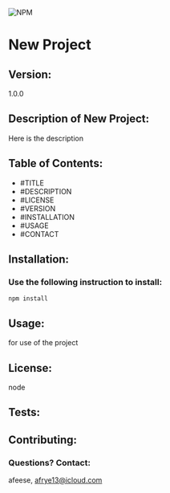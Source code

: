 
  ![NPM](https://img.shields.io/npm/l/node?style=plastic)

# New Project

## Version:
1.0.0


## Description of New Project:
Here is the description


## Table of Contents:
* #TITLE
* #DESCRIPTION
* #LICENSE
* #VERSION
* #INSTALLATION
* #USAGE
* #CONTACT


## Installation: 
### Use the following instruction to install: 

```npm install```


## Usage: 
for use of the project


## License: 
node


## Tests: 


## Contributing: 



### Questions? Contact:
afeese, afrye13@icloud.com

